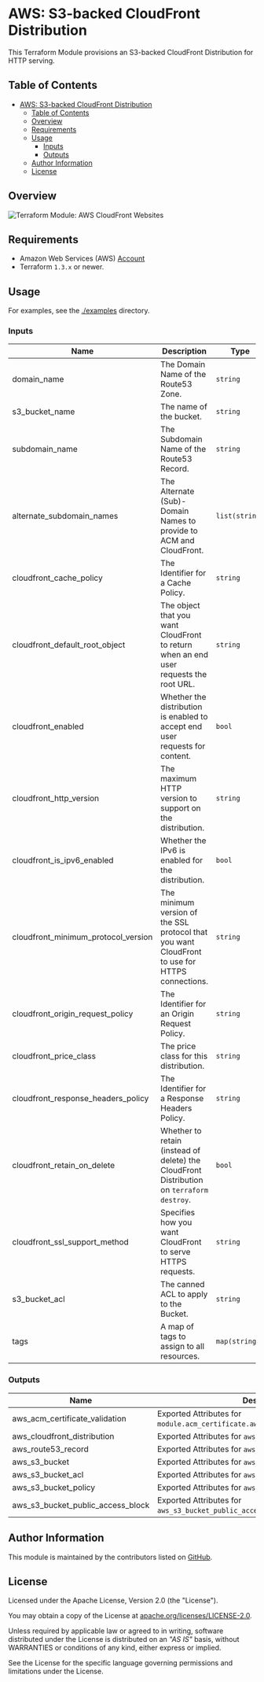 # AWS: S3-backed CloudFront Distribution

This Terraform Module provisions an S3-backed CloudFront Distribution for HTTP serving.

## Table of Contents

<!-- TOC -->
* [AWS: S3-backed CloudFront Distribution](#aws--s3-backed-cloudfront-distribution)
  * [Table of Contents](#table-of-contents)
  * [Overview](#overview)
  * [Requirements](#requirements)
  * [Usage](#usage)
    * [Inputs](#inputs)
    * [Outputs](#outputs)
  * [Author Information](#author-information)
  * [License](#license)
<!-- TOC -->

## Overview

![Terraform Module: AWS CloudFront Websites](https://raw.githubusercontent.com/operatehappy/terraform-aws-cloudfront-website/master/overview.png "Terraform Module: AWS CloudFront Websites")

## Requirements

* Amazon Web Services (AWS) [Account](https://aws.amazon.com/account/)
* Terraform `1.3.x` or newer.

## Usage

For examples, see the [./examples](https://github.com/ksatirli/terraform-aws-cloudfront-website/tree/main/examples/) directory.

<!-- BEGIN_TF_DOCS -->
### Inputs

| Name | Description | Type | Default | Required |
|------|-------------|------|---------|:--------:|
| domain_name | The Domain Name of the Route53 Zone. | `string` | n/a | yes |
| s3_bucket_name | The name of the bucket. | `string` | n/a | yes |
| subdomain_name | The Subdomain Name of the Route53 Record. | `string` | n/a | yes |
| alternate_subdomain_names | The Alternate (Sub)-Domain Names to provide to ACM and CloudFront. | `list(string)` | `[]` | no |
| cloudfront_cache_policy | The Identifier for a Cache Policy. | `string` | `"Managed-CachingOptimized"` | no |
| cloudfront_default_root_object | The object that you want CloudFront to return when an end user requests the root URL. | `string` | `"index.html"` | no |
| cloudfront_enabled | Whether the distribution is enabled to accept end user requests for content. | `bool` | `true` | no |
| cloudfront_http_version | The maximum HTTP version to support on the distribution. | `string` | `"http2and3"` | no |
| cloudfront_is_ipv6_enabled | Whether the IPv6 is enabled for the distribution. | `bool` | `true` | no |
| cloudfront_minimum_protocol_version | The minimum version of the SSL protocol that you want CloudFront to use for HTTPS connections. | `string` | `"TLSv1.2_2021"` | no |
| cloudfront_origin_request_policy | The Identifier for an Origin Request Policy. | `string` | `"Managed-CORS-S3Origin"` | no |
| cloudfront_price_class | The price class for this distribution. | `string` | `"PriceClass_100"` | no |
| cloudfront_response_headers_policy | The Identifier for a Response Headers Policy. | `string` | `"Managed-SimpleCORS"` | no |
| cloudfront_retain_on_delete | Whether to retain (instead of delete) the CloudFront Distribution on `terraform destroy`. | `bool` | `false` | no |
| cloudfront_ssl_support_method | Specifies how you want CloudFront to serve HTTPS requests. | `string` | `"sni-only"` | no |
| s3_bucket_acl | The canned ACL to apply to the Bucket. | `string` | `"private"` | no |
| tags | A map of tags to assign to all resources. | `map(string)` | `{}` | no |

### Outputs

| Name | Description |
|------|-------------|
| aws_acm_certificate_validation | Exported Attributes for `module.acm_certificate.aws_acm_certificate_validation`. |
| aws_cloudfront_distribution | Exported Attributes for `aws_cloudfront_distribution`. |
| aws_route53_record | Exported Attributes for `aws_route53_record.main`. |
| aws_s3_bucket | Exported Attributes for `aws_s3_bucket.main`. |
| aws_s3_bucket_acl | Exported Attributes for `aws_s3_bucket_acl.main`. |
| aws_s3_bucket_policy | Exported Attributes for `aws_s3_bucket_policy.main`. |
| aws_s3_bucket_public_access_block | Exported Attributes for `aws_s3_bucket_public_access_block.main`. |
<!-- END_TF_DOCS -->

## Author Information

This module is maintained by the contributors listed on [GitHub](https://github.com/ksatirli/terraform-aws-cloudfront-website/graphs/contributors).

## License

Licensed under the Apache License, Version 2.0 (the "License").

You may obtain a copy of the License at [apache.org/licenses/LICENSE-2.0](http://www.apache.org/licenses/LICENSE-2.0).

Unless required by applicable law or agreed to in writing, software distributed under the License is distributed on an _"AS IS"_ basis, without WARRANTIES or conditions of any kind, either express or implied.

See the License for the specific language governing permissions and limitations under the License.
